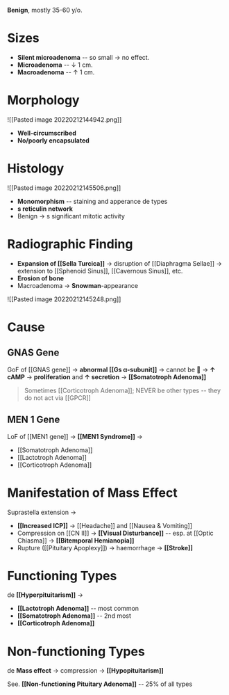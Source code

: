 **Benign**, mostly 35-60 y/o.

# Sizes
- **Silent microadenoma** -- so small → no effect.
- **Microadenoma** -- ↓ 1 cm.
- **Macroadenoma** -- ↑ 1 cm.

# Morphology

![[Pasted image 20220212144942.png]]

- **Well-circumscribed**
- **No/poorly encapsulated**

# Histology

![[Pasted image 20220212145506.png]]

- **Monomorphism** -- staining and apperance de types
- **s reticulin network**
- Benign → s significant mitotic activity

# Radiographic Finding
- **Expansion of [[Sella Turcica]]** → disruption of [[Diaphragma Sellae]] → extension to [[Sphenoid Sinus]], [[Cavernous Sinus]], etc.
- **Erosion of bone**
- Macroadenoma → **Snowman**-appearance

![[Pasted image 20220212145248.png]]

# Cause
## GNAS Gene
GoF of [[GNAS gene]] → **abnormal [[Gs α-subunit]]** → cannot be  → **↑ cAMP** → **proliferation** and **↑ secretion** → **[[Somatotroph Adenoma]]**
> Sometimes [[Corticotroph Adenoma]]; NEVER be other types -- they do not act via [[GPCR]]

## MEN 1 Gene
LoF of [[MEN1 gene]] → **[[MEN1 Syndrome]]** →
- [[Somatotroph Adenoma]]
- [[Lactotroph Adenoma]]
- [[Corticotroph Adenoma]]

# Manifestation of Mass Effect
Suprastella extension → 
- **[[Increased ICP]]** → [[Headache]] and [[Nausea & Vomiting]]
- Compression on [[CN II]] → **[[Visual Disturbance]]** -- esp. at [[Optic Chiasma]] → **[[Bitemporal Hemianopia]]**
- Rupture ([[Pituitary Apoplexy]]) → haemorrhage → **[[Stroke]]**

# Functioning Types
de **[[Hyperpituitarism]]** →
- **[[Lactotroph Adenoma]]** -- most common
- **[[Somatotroph Adenoma]]** -- 2nd most
- **[[Corticotroph Adenoma]]**

# Non-functioning Types
de **Mass effect** → compression → **[[Hypopituitarism]]**

See. **[[Non-functioning Pituitary Adenoma]]** -- 25% of all types